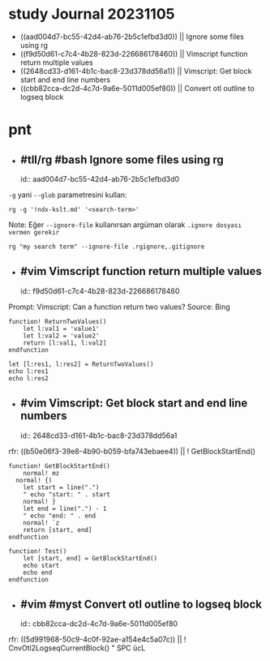 # study Journal 20231105

- ((aad004d7-bc55-42d4-ab76-2b5c1efbd3d0)) || Ignore some files using rg
- ((f9d50d61-c7c4-4b28-823d-226686178460)) || Vimscript function return multiple values
- ((2648cd33-d161-4b1c-bac8-23d378dd56a1)) || Vimscript: Get block start and end line numbers
- ((cbb82cca-dc2d-4c7d-9a6e-5011d005ef80)) || Convert otl outline to logseq block

# pnt

- ## #tll/rg #bash Ignore some files using rg
	id:: aad004d7-bc55-42d4-ab76-2b5c1efbd3d0

`-g` yani `--glob` parametresini kullan:

```
rg -g '!ndx-kslt.md' '<search-term>'
```

Note: Eğer `--ignore-file` kullanırsan argüman olarak `.ignore dosyası vermen gerekir`

```
rg "my search term" --ignore-file .rgignore,.gitignore
```

- ## #vim Vimscript function return multiple values
	id:: f9d50d61-c7c4-4b28-823d-226686178460

Prompt: Vimscript: Can a function return two values?
Source: Bing

```vim
function! ReturnTwoValues()
    let l:val1 = 'value1'
    let l:val2 = 'value2'
    return [l:val1, l:val2]
endfunction

let [l:res1, l:res2] = ReturnTwoValues()
echo l:res1
echo l:res2
```

- ## #vim Vimscript: Get block start and end line numbers
	id:: 2648cd33-d161-4b1c-bac8-23d378dd56a1

rfr: ((b50e06f3-39e8-4b90-b059-bfa743ebaee4)) || ! GetBlockStartEnd()

```vim
function! GetBlockStartEnd()
	normal! mz
  normal! {)
	let start = line(".")
	" echo "start: " . start
	normal! }
	let end = line(".") - 1
	" echo "end: " . end
	normal! `z
	return [start, end]
endfunction

function! Test()
	let [start, end] = GetBlockStartEnd()
	echo start
	echo end
endfunction

```

- ## #vim #myst Convert otl outline to logseq block
	id:: cbb82cca-dc2d-4c7d-9a6e-5011d005ef80

rfr: ((5d991968-50c9-4c0f-92ae-a154e4c5a07c)) || ! CnvOtl2LogseqCurrentBlock() " SPC ücL

